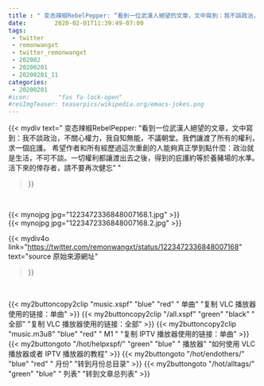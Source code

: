 ```yaml
---
title : " 变态辣椒RebelPepper: “看到一位武漢人絕望的文章，文中寫到：我不談政治，不關心權力，我自知無能，不議朝堂。我們讓渡了所有的權利，求一個庇護。&#10;&#10;希望作者和所有經歷過這次重創的人能夠真正學到點什麼：政治就是生活，不可不談。一切權利都讓渡出去之後，得到的庇護約等於養豬場的水準。&#10;&#10;活下來的倖存者，請不要再次健忘”  "
date:        2020-02-01T11:39:49-07:00
tags:
 - twitter
 - remonwangxt
 - twitter_remonwangxt
 - 202002
 - 20200201
 - 20200201_11
categories:
 - 20200201
#icon:        "fas fa-lock-open"
#resImgTeaser: teaserpics/wikipedia.org/emacs-jokes.png
---
```


{{< mydiv text=" 变态辣椒RebelPepper: “看到一位武漢人絕望的文章，文中寫到：我不談政治，不關心權力，我自知無能，不議朝堂。我們讓渡了所有的權利，求一個庇護。&#10;&#10;希望作者和所有經歷過這次重創的人能夠真正學到點什麼：政治就是生活，不可不談。一切權利都讓渡出去之後，得到的庇護約等於養豬場的水準。&#10;&#10;活下來的倖存者，請不要再次健忘”  "
>}}
<br>


 {{< mynojpg jpg="1223472336848007168.1.jpg" >}}<br> 
 {{< mynojpg jpg="1223472336848007168.2.jpg" >}}<br> 



{{< mydiv4o link="https://twitter.com/remonwangxt/status/1223472336848007168"
text="source 原始來源網址"
>}}


<br>



{{< my2buttoncopy2clip "music.xspf"        "blue"   "red"    " 单曲"  "复制 VLC 播放器使用的链接：单曲" >}} {{< my2buttoncopy2clip "/all.xspf"         "green"  "black"  " 全部"  "复制 VLC 播放器使用的链接：全部" >}} {{< my2buttoncopy2clip "music.m3u8"        "blue"   "red"    " M1 "    "复制 IPTV 播放器使用的链接：单曲" >}} {{< my2buttongoto      "/hot/helpxspf/"    "green"  "blue"   " 播放器" "如何使用 VLC 播放器或者 IPTV 播放器的教程" >}} {{< my2buttongoto      "/hot/endothers/"   "blue"   "red"    " 月份"   "转到月份总目录" >}} {{< my2buttongoto      "/hot/alltags/"     "green"  "blue"   " 列表"   "转到文章总列表" >}} 
